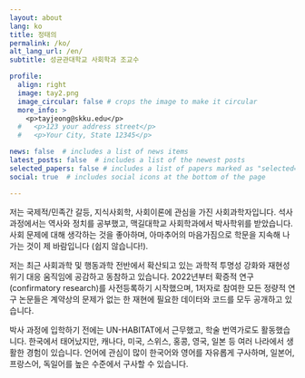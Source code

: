 ```yaml
---
layout: about
lang: ko
title: 정태의
permalink: /ko/
alt_lang_url: /en/
subtitle: 성균관대학교 사회학과 조교수

profile:
  align: right
  image: tay2.png
  image_circular: false # crops the image to make it circular
  more_info: >
    <p>tayjeong@skku.edu</p>
  #   <p>123 your address street</p>
  #   <p>Your City, State 12345</p>

news: false  # includes a list of news items
latest_posts: false  # includes a list of the newest posts
selected_papers: false # includes a list of papers marked as "selected={true}"
social: true  # includes social icons at the bottom of the page

---
```

저는 국제적/민족간 갈등, 지식사회학, 사회이론에 관심을 가진 사회과학자입니다. 석사 과정에서는 역사와 정치를 공부했고, 맥길대학교 사회학과에서 박사학위를 받았습니다. 사회 문제에 대해 생각하는 것을 좋아하며, 아마추어의 마음가짐으로 학문을 지속해 나가는 것이 제 바람입니다 (쉽지 않습니다!).

저는 최근 사회과학 및 행동과학 전반에서 확산되고 있는 과학적 투명성 강화와 재현성 위기 대응 움직임에 공감하고 동참하고 있습니다. 2022년부터 확증적 연구(confirmatory research)를 사전등록하기 시작했으며, 1저자로 참여한 모든 정량적 연구 논문들은 계약상의 문제가 없는 한 재현에 필요한 데이터와 코드를 모두 공개하고 있습니다.

박사 과정에 입학하기 전에는 UN-HABITAT에서 근무했고, 학술 번역가로도 활동했습니다. 한국에서 태어났지만, 캐나다, 미국, 스위스, 홍콩, 영국, 일본 등 여러 나라에서 생활한 경험이 있습니다. 언어에 관심이 많이 한국어와 영어를 자유롭게 구사하며, 일본어, 프랑스어, 독일어를 높은 수준에서 구사할 수 있습니다.
